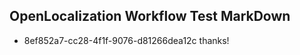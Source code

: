 ## OpenLocalization Workflow Test MarkDown
* 8ef852a7-cc28-4f1f-9076-d81266dea12c thanks!

<!--HONumber=Aug16_HO1-->


